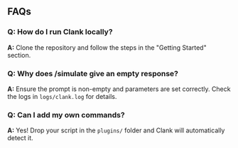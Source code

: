 ## FAQs
### Q: How do I run Clank locally?
**A:** Clone the repository and follow the steps in the "Getting Started" section.

### Q: Why does /simulate give an empty response?
**A:** Ensure the prompt is non-empty and parameters are set correctly. Check the logs in `logs/clank.log` for details.

### Q: Can I add my own commands?
**A:** Yes! Drop your script in the `plugins/` folder and Clank will automatically detect it.

